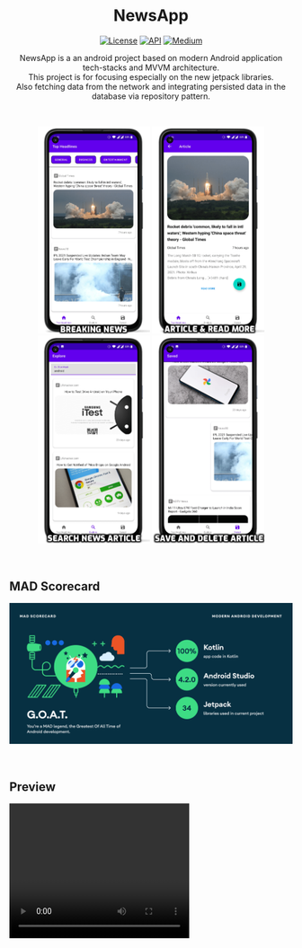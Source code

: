 <h1 align="center">NewsApp</h1>

<p align="center">
  <a href="https://opensource.org/licenses/Apache-2.0"><img alt="License" src="https://img.shields.io/badge/License-Apache%202.0-blue.svg"/></a>
  <a href="https://android-arsenal.com/api?level=23"><img alt="API" src="https://img.shields.io/badge/API-23%2B-brightgreen.svg?style=flat"/></a>
  <a href="https://ashish1.medium.com/"><img alt="Medium" src="https://skydoves.github.io/badges/Story-Medium.svg"/></a>
</p>

<p align="center">  
NewsApp is a an android project based on modern Android application tech-stacks and MVVM architecture.<br>This project is for focusing especially on the new jetpack libraries.<br>
Also fetching data from the network and integrating persisted data in the database via repository pattern.
</p>
</br>

<p align="center">
  <img alt="home" src="https://github.com/ashish410/NewsApp/blob/master/screenshots/home.png" width=200/></a>
  <img alt="home" src="https://github.com/ashish410/NewsApp/blob/master/screenshots/article_and_save.png" width=200/></a>
  <img alt="home" src="https://github.com/ashish410/NewsApp/blob/master/screenshots/search.png" width=200/></a>
  <img alt="home" src="https://github.com/ashish410/NewsApp/blob/master/screenshots/save_and_delete.png" width=200/></a>
  
</p> <br>

<h2>MAD Scorecard</h2>
<p align="center">
  <img alt="home" src="https://github.com/ashish410/NewsApp/blob/master/screenshots/mad_scorecard.png" /></a>
  
</p> <br>

<h2>Preview</h2>
<video width="320" height="240" controls>
  <source src="https://github.com/ashish410/NewsApp/blob/master/previews/app_preview.mp4" type="video/mp4">
</video>
